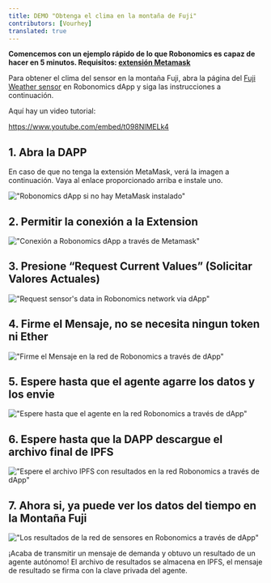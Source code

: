 ```yaml
---
title: DEMO "Obtenga el clima en la montaña de Fuji"
contributors: [Vourhey]
translated: true
---
```


**Comencemos con un ejemplo rápido de lo que Robonomics es capaz de hacer en 5 minutos. Requisitos: [extensión Metamask](https://metamask.io/)**

Para obtener el clima del sensor en la montaña Fuji, abra la página del [Fuji Weather sensor](https://dapp.robonomics.network/#/fuji/airalab/QmbQT8cj9TJKfYVaidfShnrEX1g14yTC9bdG1XbcRX73wY/0x4D8a26e1f055c0b28D71cf1deA05f0f595a6975d/) en Robonomics dApp y siga las instrucciones a continuación.

Aquí hay un video tutorial:

https://www.youtube.com/embed/t098NlMELk4

## 1. Abra la DAPP

En caso de que no tenga la extensión MetaMask, verá la imagen a continuación. Vaya al enlace proporcionado arriba e instale uno.

!["Robonomics dApp si no hay MetaMask instalado"](../images/sensor-demo/sensor-demo-1.png "Robonomics dApp si no hay MetaMask instalado")

## 2. Permitir la conexión a la Extension
!["Conexión a Robonomics dApp a través de Metamask"](../images/sensor-demo/sensor-demo-2.png "Conexión a Robonomics dApp a través de Metamask")

## 3. Presione “Request Current Values” (Solicitar Valores Actuales)
!["Request sensor's data in Robonomics network via dApp"](../images/sensor-demo/sensor-demo-3.png "Request sensor's data in Robonomics network via dApp")

## 4. Firme el Mensaje, no se necesita ningun token ni Ether
!["Firme el Mensaje en la red de Robonomics a través de dApp"](../images/sensor-demo/sensor-demo-4.png "Firme el Mensaje en la red de Robonomics a través de dApp")

## 5. Espere hasta que el agente agarre los datos y los envie
!["Espere hasta que el agente en la red Robonomics a través de dApp"](../images/sensor-demo/sensor-demo-5.png "Espere hasta que el agente en la red Robonomics a través de dApp")

## 6. Espere hasta que la DAPP descargue el archivo final de IPFS
!["Espere el archivo IPFS con resultados en la red Robonomics a través de dApp"](../images/sensor-demo/sensor-demo-6.png "Espere el archivo IPFS con resultados en la red Robonomics a través de dApp")

## 7. Ahora si, ya puede ver los datos del tiempo en la Montaña Fuji
!["Los resultados de la red de sensores en Robonomics a través de dApp"](../images/sensor-demo/sensor-demo-7.png "Los resultados de la red de sensores en Robonomics a través de dApp")

¡Acaba de transmitir un mensaje de demanda y obtuvo un resultado de un agente autónomo! El archivo de resultados se almacena en IPFS, el mensaje de resultado se firma con la clave privada del agente.